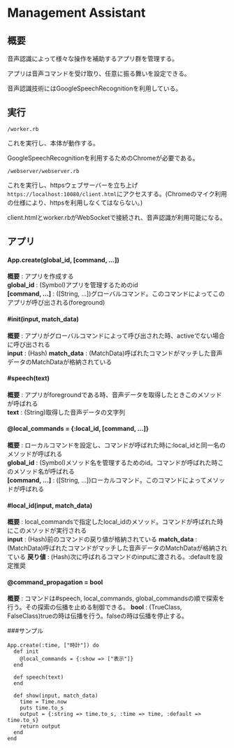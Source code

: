 # Management Assistant

## 概要

音声認識によって様々な操作を補助するアプリ群を管理する。

アプリは音声コマンドを受け取り、任意に振る舞いを設定できる。

音声認識技術にはGoogleSpeechRecognitionを利用している。

## 実行

    /worker.rb

これを実行し、本体が動作する。

GoogleSpeechRecognitionを利用するためのChromeが必要である。

    /webserver/webserver.rb

これを実行し、httpsウェブサーバーを立ち上げ`https://localhost:10080/client.html`にアクセスする。(Chromeのマイク利用の仕様により、httpsを利用しなくてはならない。)

client.htmlとworker.rbがWebSocketで接続され、音声認識が利用可能になる。

## アプリ

#### App.create(global_id, [command, ...])
**概要** : アプリを作成する  
**global_id** : (Symbol)アプリを管理するためのid  
**[command, ...]** : ([String, ...])グローバルコマンド。このコマンドによってこのアプリが呼び出される(foreground)

#### #init(input, match_data)
**概要** : アプリがグローバルコマンドによって呼び出された時、activeでない場合に呼び出される  
**input** : (Hash)
**match_data** : (MatchData)呼ばれたコマンドがマッチした音声データのMatchDataが格納されている

#### #speech(text)
**概要** : アプリがforegroundである時、音声データを取得したときこのメソッドが呼ばれる  
**text** : (String)取得した音声データの文字列

#### @local_commands = {:local_id, [command, ...]}
**概要** : ローカルコマンドを設定し、コマンドが呼ばれた時に:local_idと同一名のメソッドが呼ばれる  
**global_id** : (Symbol)メソッド名を管理するためのid。コマンドが呼ばれた時このメソッド名が呼ばれる  
**[command, ...]** : ([String, ...])ローカルコマンド。このコマンドによってメソッドが呼ばれる

#### #local_id(input, match_data)
**概要** : local_commandsで指定したlocal_idのメソッド。コマンドが呼ばれた時にこのメソッドが実行される  
**input** : (Hash)前のコマンドの戻り値が格納されている
**match_data** : (MatchData)呼ばれたコマンドがマッチした音声データのMatchDataが格納されている
**戻り値** : (Hash)次に呼ばれるコマンドのinputに渡される。:defaultを設定推奨

#### @command_propagation = bool
**概要** : コマンドは#speech, local_commands, global_commandsの順で探索を行う。その探索の伝播を止める制御できる。
**bool** : (TrueClass, FalseClass)trueの時は伝播を行う。falseの時は伝播を停止する。

###サンプル

    App.create(:time, ["時計"]) do
      def init
        @local_commands = {:show => ["表示"]}
      end
    
      def speech(text) 
      end
    
      def show(input, match_data)
        time = Time.now
        puts time.to_s
        output = {:string => time.to_s, :time => time, :default => time.to_s}
        return output
      end
    end